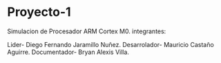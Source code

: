 # Proyecto-1
Simulacion de Procesador ARM Cortex M0.
integrantes:

Lider-        Diego Fernando Jaramillo Nuñez. 
Desarrolador- Mauricio Castaño Aguirre.
Documentador- Bryan Alexis Villa.
